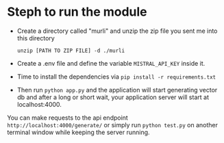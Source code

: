 # Steph to run the module 

* Create a directory called "murli" and unzip the zip file you sent me into this directory 

     ```unzip [PATH TO ZIP FILE] -d ./murli``` 
* Create a .env file and define the variable ```MISTRAL_API_KEY``` inside it.

* Time to install the dependencies via ```pip install -r requirements.txt```

* Then run ```python app.py``` and the application will start generating vector db and after a long or short wait, your application server will start at localhost:4000. 

You can make requests to the api endpoint ```http://localhost:4000/generate/``` or simply run ```python test.py``` on another terminal window while keeping the server running. 


